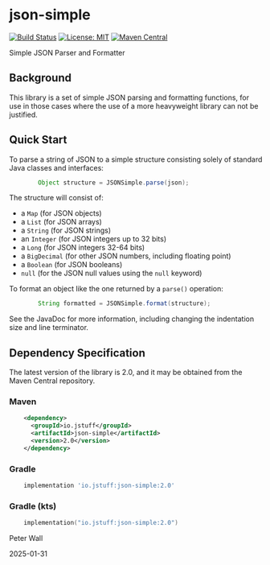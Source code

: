 # json-simple

[![Build Status](https://github.com/pwall567/json-simple/actions/workflows/build.yml/badge.svg)](https://github.com/pwall567/json-simple/actions/workflows/build.yml)
[![License: MIT](https://img.shields.io/badge/License-MIT-yellow.svg)](https://opensource.org/licenses/MIT)
[![Maven Central](https://img.shields.io/maven-central/v/io.jstuff/json-simple?label=Maven%20Central)](https://search.maven.org/search?q=g:%22io.jstuff%22%20AND%20a:%22json-simple%22)

Simple JSON Parser and Formatter

## Background

This library is a set of simple JSON parsing and formatting functions, for use in those cases where the use of a more
heavyweight library can not be justified.

## Quick Start

To parse a string of JSON to a simple structure consisting solely of standard Java classes and interfaces:
```java
        Object structure = JSONSimple.parse(json);
```
The structure will consist of:
- a `Map` (for JSON objects)
- a `List` (for JSON arrays)
- a `String` (for JSON strings)
- an `Integer` (for JSON integers up to 32 bits)
- a `Long` (for JSON integers 32-64 bits)
- a `BigDecimal` (for other JSON numbers, including floating point)
- a `Boolean` (for JSON booleans)
- `null` (for the JSON null values using the `null` keyword)

To format an object like the one returned by a `parse()` operation:
```java
        String formatted = JSONSimple.format(structure);
```

See the JavaDoc for more information, including changing the indentation size and line terminator.

## Dependency Specification

The latest version of the library is 2.0, and it may be obtained from the Maven Central repository.

### Maven
```xml
    <dependency>
      <groupId>io.jstuff</groupId>
      <artifactId>json-simple</artifactId>
      <version>2.0</version>
    </dependency>
```
### Gradle
```groovy
    implementation 'io.jstuff:json-simple:2.0'
```
### Gradle (kts)
```kotlin
    implementation("io.jstuff:json-simple:2.0")
```

Peter Wall

2025-01-31
